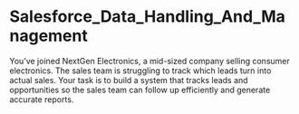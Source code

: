 # Salesforce_Data_Handling_And_Management
You’ve joined NextGen Electronics, a mid-sized company selling consumer electronics. The sales team is struggling to track which leads turn into actual sales. Your task is to build a system that tracks leads and opportunities so the sales team can follow up efficiently and generate accurate reports.
